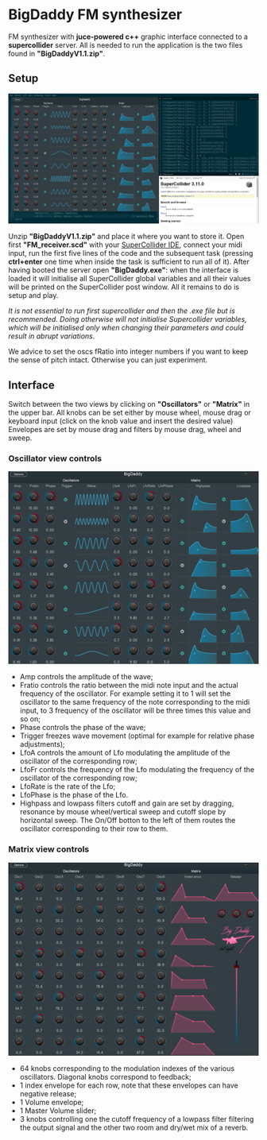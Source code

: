 # BigDaddy FM synthesizer

FM synthesizer with **juce-powered c++** graphic interface connected to a **supercollider** server. 
All is needed to run the application is the two files found in **"BigDaddyV1.1.zip"**.

## Setup

<img src = "/images/Scd_interface.PNG" width = "1000" >

Unzip **"BigDaddyV1.1.zip"** and place it where you want to store it. Open first **"FM_receiver.scd"** with your [SuperCollider IDE](https://supercollider.github.io/download), connect your midi input, run the first five lines of the code and the subsequent task (pressing **ctrl+enter** one time when inside the task is sufficient to run all of it). After having booted the server open **"BigDaddy.exe"**: when the interface is loaded it will initialise all SuperCollider global variables and all their values will be printed on the SuperCollider post window. All it remains to do is setup and play.
 
*It is not essential to run first supercollider and then the .exe file but is recommended. Doing otherwise will not initialise Supercollider variables, which will be initialised only when changing their parameters and could result in abrupt variations*. 

We advice to set the oscs fRatio into integer numbers if you want to keep the sense of pitch intact. Otherwise you can just experiment.

## Interface

Switch between the two views by clicking on **"Oscillators"** or **"Matrix"** in the upper bar. All knobs can be set either by mouse wheel, mouse drag or keyboard input (click on the knob value and insert the desired value) Envelopes are set by mouse drag and filters by mouse drag, wheel and sweep.

### Oscillator view controls

<img src = "/images/Oscillator_Interface.PNG" width = "700" >

- Amp controls the amplitude of the wave;
- Fratio controls the ratio between the midi note input and the actual frequency of the oscillator. For example setting it to 1 will set the oscillator to the same frequency of the note corresponding to the midi input, to 3 frequency of the oscillator will be three times this value and so on;
- Phase controls the phase of the wave;
- Trigger freezes wave movement (optimal for example for relative phase adjustments);
- LfoA controls the amount of Lfo modulating the amplitude of the oscillator of the corresponding row;
- LfoFr controls the frequency of the Lfo modulating the frequency of the oscillator of the corresponding row;
- LfoRate is the rate of the Lfo;
- LfoPhase is the phase of the Lfo.
- Highpass and lowpass filters cutoff and gain are set by dragging, resonance by mouse wheel/vertical sweep and cutoff slope by horizontal sweep. The On/Off botton to the left of them routes the oscillator corresponding to their row to them.

### Matrix view controls

<img src = "/images/Matrix_Interface.PNG" width = "700" >

- 64 knobs corresponding to the modulation indexes of the various oscillators. Diagonal knobs correspond to feedback;
- 1 index envelope for each row, note that these envelopes can have negative release; 
- 1 Volume envelope;
- 1 Master Volume slider;
- 3 knobs controlling one the cutoff frequency of a lowpass filter filtering the output signal and the other two room and dry/wet mix of a reverb.
